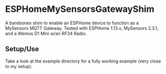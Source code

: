 # ESPHomeMySensorsGatewayShim

A barebones shim to enable an ESPHome device to function as a MySensors MQTT Gateway. Tested with ESPHome 1.13.x, MySensors 2.3.1, and a Wemos D1 Mini w/an RF24 Radio.

## Setup/Use

Take a look at the example directory for a fully working example (very close to my setup).